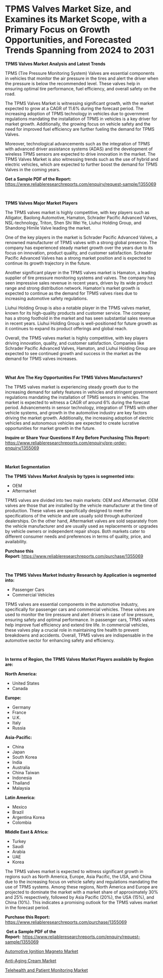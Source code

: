 <p><h1>TPMS Valves Market Size, and Examines its Market Scope, with a Primary Focus on Growth Opportunities, and Forecasted Trends Spanning from 2024 to 2031</h1></p><p><strong>TPMS Valves Market Analysis and Latest Trends</strong></p>
<p><p>TPMS (Tire Pressure Monitoring System) Valves are essential components in vehicles that monitor the air pressure in the tires and alert the driver when the pressure is below the recommended level. These valves help in ensuring optimal tire performance, fuel efficiency, and overall safety on the road.</p><p>The TPMS Valves Market is witnessing significant growth, with the market expected to grow at a CAGR of 11.6% during the forecast period. The increasing adoption of TPMS technology in vehicles due to government regulations mandating the installation of TPMS in vehicles is a key driver for market growth. Additionally, the growing focus on vehicle safety and the need for improved fuel efficiency are further fueling the demand for TPMS Valves.</p><p>Moreover, technological advancements such as the integration of TPMS with advanced driver assistance systems (ADAS) and the development of wireless TPMS sensors are expected to drive innovation in the market. The TPMS Valves Market is also witnessing trends such as the use of hybrid and electric vehicles, which are expected to further boost the demand for TPMS Valves in the coming years.</p></p>
<p><strong>Get a Sample PDF of the Report:&nbsp;</strong> <a href="https://www.reliableresearchreports.com/enquiry/request-sample/1355069">https://www.reliableresearchreports.com/enquiry/request-sample/1355069</a></p>
<p>&nbsp;</p>
<p><strong>TPMS Valves Major Market Players</strong></p>
<p><p>The TPMS valves market is highly competitive, with key players such as Alligator, Baolong Automotive, Hamaton, Schrader Pacific Advanced Valves, NSL-technology, Triton, Shen Shi Wei Ye, Liuhui Holding Group, and Shandong Himile Valve leading the market.</p><p>One of the key players in the market is Schrader Pacific Advanced Valves, a renowned manufacturer of TPMS valves with a strong global presence. The company has experienced steady market growth over the years due to its focus on innovation, product quality, and customer satisfaction. Schrader Pacific Advanced Valves has a strong market position and is expected to continue its growth trajectory in the future.</p><p>Another significant player in the TPMS valves market is Hamaton, a leading supplier of tire pressure monitoring systems and valves. The company has seen impressive sales revenue in recent years, driven by its wide product range and strong distribution network. Hamaton's market growth is expected to continue as the demand for TPMS valves rises due to increasing automotive safety regulations.</p><p>Liuhui Holding Group is also a notable player in the TPMS valves market, known for its high-quality products and customer service. The company has a strong foothold in the market and has seen substantial sales revenue in recent years. Liuhui Holding Group is well-positioned for future growth as it continues to expand its product offerings and global reach.</p><p>Overall, the TPMS valves market is highly competitive, with key players driving innovation, quality, and customer satisfaction. Companies like Schrader Pacific Advanced Valves, Hamaton, and Liuhui Holding Group are expected to see continued growth and success in the market as the demand for TPMS valves increases.</p></p>
<p>&nbsp;</p>
<p><strong>What Are The Key Opportunities For TPMS Valves Manufacturers?</strong></p>
<p><p>The TPMS valves market is experiencing steady growth due to the increasing demand for safety features in vehicles and stringent government regulations mandating the installation of TPMS sensors in vehicles. The market is expected to witness a CAGR of around 6% during the forecast period. Advancements in sensor technology, integration of TPMS with other vehicle systems, and growth in the automotive industry are key factors driving the market growth. Additionally, the increasing adoption of electric vehicles and autonomous vehicles are expected to create lucrative opportunities for market growth in the future.</p></p>
<p><strong>Inquire or Share Your Questions If Any Before Purchasing This Report:</strong> <a href="https://www.reliableresearchreports.com/enquiry/pre-order-enquiry/1355069">https://www.reliableresearchreports.com/enquiry/pre-order-enquiry/1355069</a></p>
<p>&nbsp;</p>
<p><strong>Market Segmentation</strong></p>
<p><strong>The TPMS Valves Market Analysis by types is segmented into:</strong></p>
<p><ul><li>OEM</li><li>Aftermarket</li></ul></p>
<p><p>TPMS valves are divided into two main markets: OEM and Aftermarket. OEM valves are those that are installed by the vehicle manufacturer at the time of production. These valves are specifically designed to meet the specifications of the vehicle and are usually sold through authorized dealerships. On the other hand, Aftermarket valves are sold separately from the vehicle manufacturer and are usually used as replacements or upgrades by vehicle owners or independent repair shops. Both markets cater to different consumer needs and preferences in terms of quality, price, and availability.</p></p>
<p><strong>Purchase this Report:&nbsp;</strong><a href="https://www.reliableresearchreports.com/purchase/1355069">https://www.reliableresearchreports.com/purchase/1355069</a></p>
<p>&nbsp;</p>
<p><strong>The TPMS Valves Market Industry Research by Application is segmented into:</strong></p>
<p><ul><li>Passenger Cars</li><li>Commercial Vehicles</li></ul></p>
<p><p>TPMS valves are essential components in the automotive industry, specifically for passenger cars and commercial vehicles. These valves are used to monitor the tire pressure and alert drivers in case of low pressure, ensuring safety and optimal performance. In passenger cars, TPMS valves help improve fuel efficiency and extend tire life. In commercial vehicles, these valves play a crucial role in maintaining tire health to prevent breakdowns and accidents. Overall, TPMS valves are indispensable in the automotive sector for enhancing safety and efficiency.</p></p>
<p>&nbsp;</p>
<p><strong>In terms of Region, the TPMS Valves Market Players available by Region are:</strong></p>
<p>
    <p> <strong> North America: </strong>
        <ul>
            <li>United States</li>
            <li>Canada</li>
        </ul>
        </p> 
    <p> <strong> Europe: </strong>
        <ul>
            <li>Germany</li>
            <li>France</li>
            <li>U.K.</li>
            <li>Italy</li>
            <li>Russia</li>
        </ul>
        </p> 
    <p> <strong> Asia-Pacific: </strong>
        <ul>
            <li>China</li>
            <li>Japan</li>
            <li>South Korea</li>
            <li>India</li>
            <li>Australia</li>
            <li>China Taiwan</li>
            <li>Indonesia</li>
            <li>Thailand</li>
            <li>Malaysia</li>
        </ul>
        </p> 
    <p> <strong> Latin America: </strong>
        <ul>
            <li>Mexico</li>
            <li>Brazil</li>
            <li>Argentina Korea</li>
            <li>Colombia</li>
        </ul>
        </p> 
    <p> <strong> Middle East & Africa: </strong>
        <ul>
            <li>Turkey</li>
            <li>Saudi</li>
            <li>Arabia</li>
            <li>UAE</li>
            <li>Korea</li>
        </ul>
    </p>
    </p>
<p><p>The TPMS valves market is expected to witness significant growth in regions such as North America, Europe, Asia Pacific, the USA, and China due to the increasing focus on vehicle safety and regulations mandating the use of TPMS systems. Among these regions, North America and Europe are projected to dominate the market with a market share of approximately 30% and 25% respectively, followed by Asia Pacific (20%), the USA (15%), and China (10%). This indicates a promising outlook for the TPMS valves market in the forecast period.</p></p>
<p><strong>Purchase this Report: </strong><a href="https://www.reliableresearchreports.com/purchase/1355069">https://www.reliableresearchreports.com/purchase/1355069</a></p>
<p>&nbsp;<strong>Get a Sample PDF of the Report:&nbsp;&nbsp;</strong><a href="https://www.reliableresearchreports.com/enquiry/request-sample/1355069">https://www.reliableresearchreports.com/enquiry/request-sample/1355069</a></p>
<p><strong></strong></p>
<p><p><a href="https://view.publitas.com/reportprime-1/automotive-ignition-magneto-market-a-comprehensive-report-of-its-market-share-growth-trends-2023-2030/">Automotive Ignition Magneto Market</a></p><p><a href="https://view.publitas.com/reportprime-1/anti-aging-cream-market-provides-a-comprehensive-analysis-including-a-macro-overview-of-the-market-as-well-as-micro-details-such-as-market-size-and-competitive-landscape/">Anti-Aging Cream Market</a></p><p><a href="https://view.publitas.com/reportprime-1/telehealth-and-patient-monitoring-market-size-2023-2030-global-industrial-analysis-key-geographical-regions-market-share-top-key-players-product-types-and-forecast-research-report/">Telehealth and Patient Monitoring Market</a></p></p>